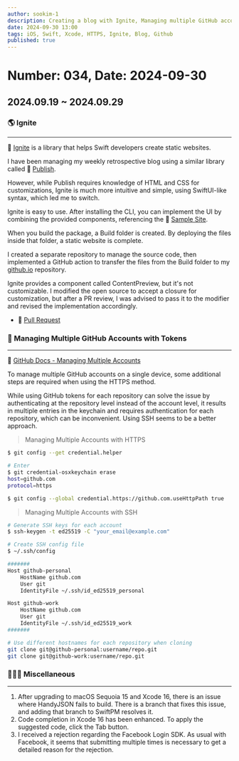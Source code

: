 ```yaml
---
author: sookim-1
description: Creating a blog with Ignite, Managing multiple GitHub accounts on one device, Xcode 16 upgrade, Tips related to Facebook SDK
date: 2024-09-30 13:00
tags: iOS, Swift, Xcode, HTTPS, Ignite, Blog, Github
published: true
---
```

# Number: 034, Date: 2024-09-30
## 2024.09.19 ~ 2024.09.29
### 🌎 Ignite

---

🔗 [Ignite](https://github.com/twostraws/Ignite) is a library that helps Swift developers create static websites.

I have been managing my weekly retrospective blog using a similar library called 🔗 [Publish](https://github.com/JohnSundell/Publish).

However, while Publish requires knowledge of HTML and CSS for customizations, Ignite is much more intuitive and simple, using SwiftUI-like syntax, which led me to switch.

Ignite is easy to use. After installing the CLI, you can implement the UI by combining the provided components, referencing the 🔗 [Sample Site](https://ignitesamples.hackingwithswift.com/).

When you build the package, a Build folder is created. By deploying the files inside that folder, a static website is complete.

I created a separate repository to manage the source code, then implemented a GitHub action to transfer the files from the Build folder to my [github.io](http://github.io) repository.

Ignite provides a component called ContentPreview, but it's not customizable. I modified the open source to accept a closure for customization, but after a PR review, I was advised to pass it to the modifier and revised the implementation accordingly.

- 🔗 [Pull Request](https://github.com/twostraws/Ignite/pull/129)

### 🔐 Managing Multiple GitHub Accounts with Tokens

---

🔗 [GitHub Docs - Managing Multiple Accounts](https://docs.github.com/en/account-and-profile/setting-up-and-managing-your-personal-account-on-github/managing-your-personal-account/managing-multiple-accounts)

To manage multiple GitHub accounts on a single device, some additional steps are required when using the HTTPS method.

While using GitHub tokens for each repository can solve the issue by authenticating at the repository level instead of the account level, it results in multiple entries in the keychain and requires authentication for each repository, which can be inconvenient. Using SSH seems to be a better approach.

> Managing Multiple Accounts with HTTPS
> 
```bash
$ git config --get credential.helper

# Enter
$ git credential-osxkeychain erase
host=github.com
protocol=https

$ git config --global credential.https://github.com.useHttpPath true
```

> Managing Multiple Accounts with SSH
>
```bash
# Generate SSH keys for each account
$ ssh-keygen -t ed25519 -C "your_email@example.com"

# Create SSH config file
$ ~/.ssh/config

#######
Host github-personal
    HostName github.com
    User git
    IdentityFile ~/.ssh/id_ed25519_personal

Host github-work
    HostName github.com
    User git
    IdentityFile ~/.ssh/id_ed25519_work
#######

# Use different hostnames for each repository when cloning
git clone git@github-personal:username/repo.git
git clone git@github-work:username/repo.git
```

### 🙋🏻‍♂️ Miscellaneous

---

1. After upgrading to macOS Sequoia 15 and Xcode 16, there is an issue where HandyJSON fails to build. There is a branch that fixes this issue, and adding that branch to SwiftPM resolves it.
2. Code completion in Xcode 16 has been enhanced. To apply the suggested code, click the Tab button.
3. I received a rejection regarding the Facebook Login SDK. As usual with Facebook, it seems that submitting multiple times is necessary to get a detailed reason for the rejection.
